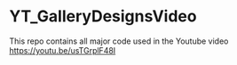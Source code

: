 # YT_GalleryDesignsVideo
This repo contains all major code used in the Youtube video https://youtu.be/usTGrplF48I 
